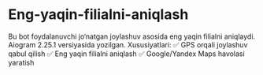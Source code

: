 # Eng-yaqin-filialni-aniqlash
Bu bot foydalanuvchi jo‘natgan joylashuv asosida eng yaqin filialni aniqlaydi. Aiogram 2.25.1 versiyasida yozilgan. 
Xususiyatlari: 
✅ GPS orqali joylashuv qabul qilish 
✅ Eng yaqin filialni aniqlash 
✅ Google/Yandex Maps havolasi yaratish

